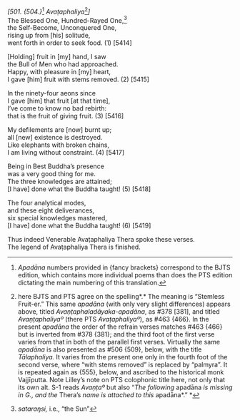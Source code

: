 *\[501. {504.}*[^1] *Avaṭaphaliya*[^2]*\]*  
The Blessed One, Hundred-Rayed One,[^3]  
the Self-Become, Unconquered One,  
rising up from \[his\] solitude,  
went forth in order to seek food. (1) \[5414\]

\[Holding\] fruit in \[my\] hand, I saw  
the Bull of Men who had approached.  
Happy, with pleasure in \[my\] heart,  
I gave \[him\] fruit with stems removed. (2) \[5415\]

In the ninety-four aeons since  
I gave \[him\] that fruit \[at that time\],  
I’ve come to know no bad rebirth:  
that is the fruit of giving fruit. (3) \[5416\]

My defilements are \[now\] burnt up;  
all \[new\] existence is destroyed.  
Like elephants with broken chains,  
I am living without constraint. (4) \[5417\]

Being in Best Buddha’s presence  
was a very good thing for me.  
The three knowledges are attained;  
\[I have\] done what the Buddha taught! (5) \[5418\]

The four analytical modes,  
and these eight deliverances,  
six special knowledges mastered,  
\[I have\] done what the Buddha taught! (6) \[5419\]

Thus indeed Venerable Avaṭaphaliya Thera spoke these verses.  
The legend of Avaṭaphaliya Thera is finished.

[^1]: *Apadāna* numbers provided in {fancy brackets} correspond to the BJTS edition, which contains more individual poems than does the PTS edition dictating the main numbering of this translation.

[^2]: here BJTS and PTS agree on the spelling*.* The meaning is “Stemless Fruit-er.” This same *apadāna* (with only very slight differences) appears above, titled *Avaṇṭaphaladāyaka*-*apadāna*, as \#378 \[381\], and titled *Avaṇṭaphaliyaº* (there PTS *Avaṭaphaliyaº*), as \#463 {466}*.* In the present *apadāna* the order of the refrain verses matches \#463 {466} but is inverted from \#378 {381}; and the third foot of the first verse varies from that in both of the parallel first verses. Virtually the same *apadāna* is also presented as \#506 {509}, below, with the title *Tālaphaliya.* It varies from the present one only in the fourth foot of the second verse, where “with stems removed” is replaced by “palmyra”. It is repeated again as {555}, below, and ascribed to the historical monk Vajjīputta. Note Lilley’s note on PTS colophonic title here, not only that its own alt. S-1 reads *Avaṇṭaº* but also “*The following* apadāna *is missing in G., and the* Thera’s *name is attached to this* apadāna*.” *

[^3]: *sataraŋsi,* i.e., “the Sun”
